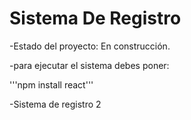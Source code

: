 <h1>Sistema De Registro </h1>

-Estado del proyecto: En construcción.

-para ejecutar el sistema debes poner:

  '''npm install react'''

-Sistema de registro 2
